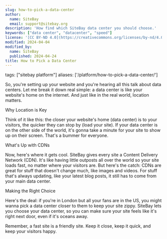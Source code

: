 ```yaml
---
slug: how-to-pick-a-data-center
author:
  name: SiteBay
  email: support@sitebay.org
description: 'How find which SiteBay data center you should choose.'
keywords: ["data center", "datacenter", "speed"]
license: '[CC BY-ND 4.0](https://creativecommons.org/licenses/by-nd/4.0)'
modified: 2024-04-04
modified_by:
  name: SiteBay
  published: 2024-04-24
title: How to Pick a Data Center
---
```


tags: ["sitebay platform"]
aliases: ['/platform/how-to-pick-a-data-center/']

So, you're setting up your website and you're hearing all this talk about data centers. Let me break it down real simple: a data center is like your website's home on the internet. And just like in the real world, location matters.

Why Location is Key

Think of it like this: the closer your website's home (data center) is to your visitors, the quicker they can stop by (load your site). If your data center is on the other side of the world, it's gonna take a minute for your site to show up on their screen. That's a bummer for everyone.

What's Up with CDNs

Now, here's where it gets cool. SiteBay gives every site a Content Delivery Network (CDN). It's like having little outposts all over the world so your site loads fast, no matter where your visitors are. But here's the catch: CDNs are great for stuff that doesn't change much, like images and videos. For stuff that's always updating, like your latest blog posts, it still has to come from your main data center.

Making the Right Choice

Here's the deal: if you're in London but all your fans are in the US, you might wanna pick a data center closer to them to keep your site zippy. SiteBay lets you choose your data center, so you can make sure your site feels like it's right next door, even if it's oceans away.

Remember, a fast site is a friendly site. Keep it close, keep it quick, and keep your visitors happy.
